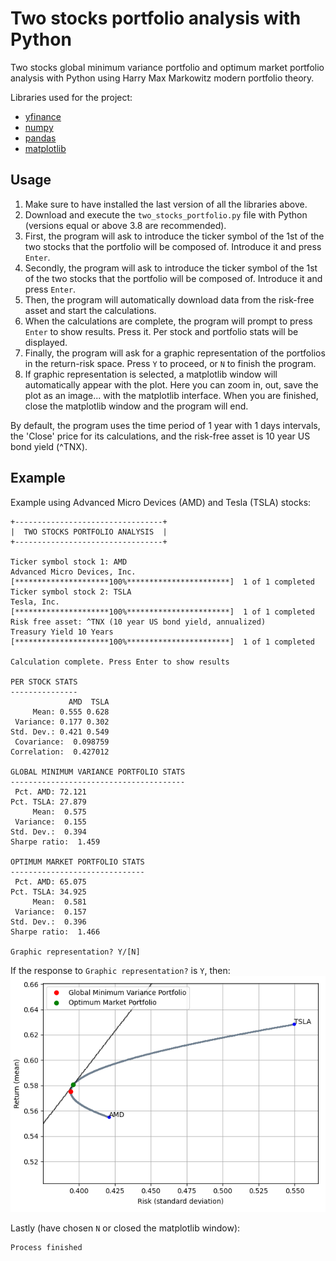 # Two stocks portfolio analysis with Python

Two stocks global minimum variance portfolio and optimum market portfolio analysis with Python using Harry Max Markowitz modern 
portfolio theory.

Libraries used for the project:
* [yfinance](https://pypi.org/project/yfinance/)
* [numpy](https://numpy.org/)
* [pandas](https://pandas.pydata.org/)
* [matplotlib](https://matplotlib.org/)

## Usage

1. Make sure to have installed the last version of all the libraries above.
2. Download and execute the `two_stocks_portfolio.py` file with Python (versions equal or above 3.8 are recommended).
3. First, the program will ask to introduce the ticker symbol of the 1st of the two stocks that the portfolio will be 
composed of. Introduce it and press `Enter`.
4. Secondly, the program will ask to introduce the ticker symbol of the 1st of the two stocks that the portfolio will be 
composed of. Introduce it and press `Enter`.
5. Then, the program will automatically download data from the risk-free asset and start the calculations.
6. When the calculations are complete, the program will prompt to press `Enter` to show results. Press it. Per stock and
portfolio stats will be displayed.
7. Finally, the program will ask for a graphic representation of the portfolios in the return-risk space.
Press `Y` to proceed, or `N` to finish the program.
8. If graphic representation is selected, a matplotlib window will automatically appear with the plot. Here you
can zoom in, out, save the plot as an image... with the matplotlib interface. When you are finished, close the
matplotlib window and the program will end.

By default, the program uses the time period of 1 year with 1 days intervals, the 'Close' price for its calculations, 
and the risk-free asset is 10 year US bond yield (^TNX).

## Example

Example using Advanced Micro Devices (AMD) and Tesla (TSLA) stocks:

```
+---------------------------------+
|  TWO STOCKS PORTFOLIO ANALYSIS  |
+---------------------------------+

Ticker symbol stock 1: AMD
Advanced Micro Devices, Inc.
[*********************100%***********************]  1 of 1 completed
Ticker symbol stock 2: TSLA
Tesla, Inc.
[*********************100%***********************]  1 of 1 completed
Risk free asset: ^TNX (10 year US bond yield, annualized)
Treasury Yield 10 Years
[*********************100%***********************]  1 of 1 completed

Calculation complete. Press Enter to show results 

PER STOCK STATS
---------------
             AMD  TSLA
     Mean: 0.555 0.628
 Variance: 0.177 0.302
Std. Dev.: 0.421 0.549
 Covariance:  0.098759
Correlation:  0.427012

GLOBAL MINIMUM VARIANCE PORTFOLIO STATS
---------------------------------------
 Pct. AMD: 72.121
Pct. TSLA: 27.879
     Mean:  0.575
 Variance:  0.155
Std. Dev.:  0.394
Sharpe ratio:  1.459

OPTIMUM MARKET PORTFOLIO STATS
------------------------------
 Pct. AMD: 65.075
Pct. TSLA: 34.925
     Mean:  0.581
 Variance:  0.157
Std. Dev.:  0.396
Sharpe ratio:  1.466

Graphic representation? Y/[N]
```

If the response to ```Graphic representation?``` is ```Y```, then:
![Plot example](/example_images/Figure_1.png)

Lastly (have chosen ```N``` or closed the matplotlib window):

```
Process finished
```
